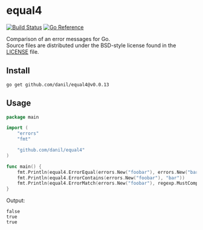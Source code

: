 # equal4

[![Build Status](https://cloud.drone.io/api/badges/danil/equal4/status.svg)](https://cloud.drone.io/danil/equal4)
[![Go Reference](https://pkg.go.dev/badge/github.com/danil/equal4.svg)](https://pkg.go.dev/github.com/danil/equal4)

Comparison of an error messages for Go.  
Source files are distributed under the BSD-style license
found in the [LICENSE](./LICENSE) file.

## Install

    go get github.com/danil/equal4@v0.0.13

## Usage

```go
package main

import (
    "errors"
    "fmt"

    "github.com/danil/equal4"
)

func main() {
    fmt.Println(equal4.ErrorEqual(errors.New("foobar"), errors.New("bar")))
    fmt.Println(equal4.ErrorContains(errors.New("foobar"), "bar"))
    fmt.Println(equal4.ErrorMatch(errors.New("foobar"), regexp.MustCompile("bar$")))
}
```

Output:

    false
    true
    true
